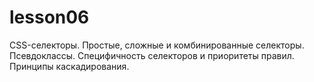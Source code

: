 # lesson06
CSS-селекторы. Простые, сложные и комбинированные селекторы. Псевдоклассы. Специфичность селекторов и приоритеты правил. Принципы каскадирования.

